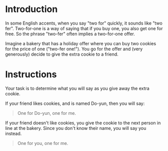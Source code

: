 # Introduction
In some English accents, when you say "two for" quickly, it sounds like "two fer". Two-for-one is a way of saying that if you buy one, you also get one for free. So the phrase "two-fer" often implies a two-for-one offer.

Imagine a bakery that has a holiday offer where you can buy two cookies for the price of one ("two-fer one!"). You go for the offer and (very generously) decide to give the extra cookie to a friend.

# Instructions
Your task is to determine what you will say as you give away the extra cookie.

If your friend likes cookies, and is named Do-yun, then you will say:

 > One for Do-yun, one for me.

If your friend doesn't like cookies, you give the cookie to the next person in line at the bakery. Since you don't know their name, you will say you instead.

> One for you, one for me.
